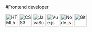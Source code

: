 #Frontend developer


<img src="https://cdn.jsdelivr.net/gh/devicons/devicon/icons/html5/html5-original.svg" alt="HTML5" width="40" height="40"/>
<img src="https://cdn.jsdelivr.net/gh/devicons/devicon/icons/css3/css3-original.svg" alt="CSS3" width="40" height="40"/>
<img src="https://cdn.jsdelivr.net/gh/devicons/devicon/icons/javascript/javascript-original.svg" alt="JavaScript" width="40" height="40"/>
<img src="https://cdn.jsdelivr.net/gh/devicons/devicon/icons/vuejs/vuejs-original.svg" alt="Vue.js" width="40" height="40"/>
<img src="https://cdn.jsdelivr.net/gh/devicons/devicon/icons/nodejs/nodejs-original.svg" alt="Node.js" width="40" height="40"/>
<img src="https://cdn.jsdelivr.net/gh/devicons/devicon/icons/git/git-original.svg" alt="Git" width="40" height="40"/>


<!--
**mspolermo/mspolermo** is a ✨ _special_ ✨ repository because its `README.md` (this file) appears on your GitHub profile.

Here are some ideas to get you started:

- 🔭 I’m currently working on ...
- 🌱 I’m currently learning ...
- 👯 I’m looking to collaborate on ...
- 🤔 I’m looking for help with ...
- 💬 Ask me about ...
- 📫 How to reach me: ...
- 😄 Pronouns: ...
- ⚡ Fun fact: ...
-->
